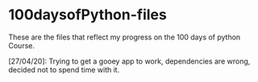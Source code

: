 # 100daysofPython-files
These are the files that reflect my progress on the 100 days of python Course.

[27/04/20]: Trying to get a gooey app to work, dependencies are wrong, decided not to spend time with it.
